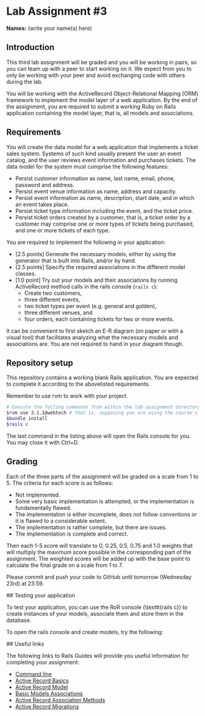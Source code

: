# Lab Assignment #3
**Names:** (write your name(s) here)

## Introduction

This third lab assignment will be graded and you will be working in pairs, so you can team up with a peer to start working on it. We expect from you to only be working with your peer and avoid exchanging code with others during the lab.

You will be working with the ActiveRecord Object-Relational Mapping (ORM) framework to implement the model layer of a web application. By the end of the assignment, you are required to submit a working Ruby on Rails application containing the model layer, that is, all models and associations.

## Requirements

You will create the data model for a web application that implements a ticket sales system. Systems of such kind usually present the user an event catalog, and the user reviews event information and purchases tickets. The data model for the system must comprise the following features:

* Persist customer information as name, last name, email, phone, password and address.
* Persist event venue information as name, address and capacity.
* Persist event information as name, description, start date, and in which an event takes place.
* Persist ticket type information including the event, and the ticket price.
* Persist ticket orders created by a customer, that is, a ticket order by a customer may comprise one or more types of tickets being purchased, and one or more tickets of each type.

You are required to implement the following in your application:

* [2.5 points] Generate the necessary models, either by using the generator that is built into Rails, and/or by hand.
* [2.5 points] Specify the required associations in the different model classes.
* [1.0 point] Try out your models and their associations by running ActiveRecord method calls in the rails console (`rails c`):
  * Create two customers,
  * three different events, 
  * two ticket types per event (e.g. general and golden),
  * three different venues, and 
  * four orders, each containing tickets for two or more events.

It can be convenient to first sketch an E-R diagram (on paper or with a visual tool) that facilitates analyzing what the necessary models and associations are. You are not required to hand in your diagram though.

## Repository setup

This repository contains a working blank Rails application. You are expected to complete it according to the abovelisted requirements.

Remember to use rvm to work with your project.

```sh
# Execute the folling commands from within the lab assignment directory:
$rvm use 3.1.1@webtech # that is, supposing you are using the course's VM with the webtech gemset.
$bundle install
$rails c
```

The last command in the listing above will open the Rails console for you. You may close it with Ctrl+D.

## Grading

Each of the three parts of the assignment will be graded on a scale from 1 to 5. The criteria for each score is as follows:

* Not implemented.
* Some very basic implementation is attempted, or the implementation is fundamentally flawed.
* The implementation is either incomplete, does not follow conventions or it is flawed to a considerable extent.
* The implementation is rather complete, but there are issues.
* The implementation is complete and correct.

Then each 1-5 score will translate to 0, 0.25, 0.5, 0.75 and 1.0 weights that will multiply the maximum score possible in the corresponding part of the assignment. The weighted scores will be added up with the base point to calculate the final grade on a scale from 1 to 7.

Please commit and push your code to GitHub until tomorrow (Wednesday 23rd) at 23:59.

## Testing your application

To test your application, you can use the RoR console (\texttt{rails c}) to create instances of your models, associate them and store them in the database.

To open the rails console and create models, try the following:

## Useful links

The following links to Rails Guides will provide you useful information for completing your assignment:

* [Command line](http://guides.rubyonrails.org/command_line.html)
* [Active Record Basics](http://guides.rubyonrails.org/active_record_basics.html)
* [Active Record Model](http://api.rubyonrails.org/classes/ActiveModel/Model.html)
* [Basic Models Associations](http://guides.rubyonrails.org/association_basics.html)
* [Active Record Association Methods](http://api.rubyonrails.org/classes/ActiveRecord/Associations/ClassMethods.html)
* [Active Record Migrations](http://edgeguides.rubyonrails.org/active_record_migrations.html)
